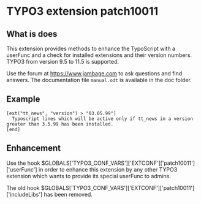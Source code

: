 # TYPO3 extension patch10011

## What is does

This extension provides methods to enhance the TypoScript with a userFunc and a check for installed extensions and their version numbers. TYPO3 from version 9.5 to 11.5 is supported.

Use the forum at https://www.jambage.com to ask questions and find answers.
The documentation file `manual.odt` is available in the doc folder.

## Example
```
[ext("tt_news", "version") > "03.05.99"]
  Typoscript lines which will be active only if tt_news in a version greater than 3.5.99 has been installed.
[end]
```

## Enhancement

Use the hook $GLOBALS['TYPO3_CONF_VARS']['EXTCONF']['patch10011']['userFunc'] in order to enhance this extension by any other TYPO3 extension which wants to provide its special userFunc to admins.

The old hook $GLOBALS['TYPO3_CONF_VARS']['EXTCONF']['patch10011']['includeLibs'] has been removed.
